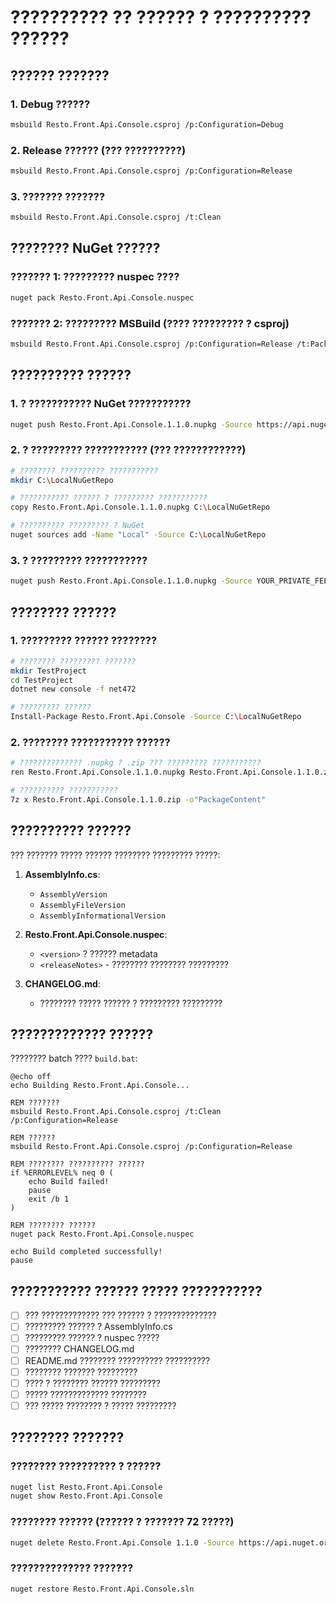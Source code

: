 # ?????????? ?? ?????? ? ?????????? ??????

## ?????? ???????

### 1. Debug ??????
```bash
msbuild Resto.Front.Api.Console.csproj /p:Configuration=Debug
```

### 2. Release ?????? (??? ??????????)
```bash
msbuild Resto.Front.Api.Console.csproj /p:Configuration=Release
```

### 3. ??????? ???????
```bash
msbuild Resto.Front.Api.Console.csproj /t:Clean
```

## ???????? NuGet ??????

### ??????? 1: ????????? nuspec ????
```bash
nuget pack Resto.Front.Api.Console.nuspec
```

### ??????? 2: ????????? MSBuild (???? ????????? ? csproj)
```bash
msbuild Resto.Front.Api.Console.csproj /p:Configuration=Release /t:Pack
```

## ?????????? ??????

### 1. ? ??????????? NuGet ???????????
```bash
nuget push Resto.Front.Api.Console.1.1.0.nupkg -Source https://api.nuget.org/v3/index.json -ApiKey YOUR_API_KEY
```

### 2. ? ????????? ??????????? (??? ????????????)
```bash
# ???????? ?????????? ???????????
mkdir C:\LocalNuGetRepo

# ??????????? ?????? ? ????????? ???????????
copy Resto.Front.Api.Console.1.1.0.nupkg C:\LocalNuGetRepo

# ?????????? ????????? ? NuGet
nuget sources add -Name "Local" -Source C:\LocalNuGetRepo
```

### 3. ? ????????? ???????????
```bash
nuget push Resto.Front.Api.Console.1.1.0.nupkg -Source YOUR_PRIVATE_FEED_URL -ApiKey YOUR_PRIVATE_API_KEY
```

## ???????? ??????

### 1. ????????? ?????? ????????
```bash
# ???????? ????????? ???????
mkdir TestProject
cd TestProject
dotnet new console -f net472

# ????????? ??????
Install-Package Resto.Front.Api.Console -Source C:\LocalNuGetRepo
```

### 2. ???????? ??????????? ??????
```bash
# ?????????????? .nupkg ? .zip ??? ????????? ???????????
ren Resto.Front.Api.Console.1.1.0.nupkg Resto.Front.Api.Console.1.1.0.zip

# ?????????? ???????????
7z x Resto.Front.Api.Console.1.1.0.zip -o"PackageContent"
```

## ?????????? ??????

??? ??????? ????? ?????? ???????? ????????? ?????:

1. **AssemblyInfo.cs**:
   - `AssemblyVersion`
   - `AssemblyFileVersion`
   - `AssemblyInformationalVersion`

2. **Resto.Front.Api.Console.nuspec**:
   - `<version>` ? ?????? metadata
   - `<releaseNotes>` - ???????? ???????? ?????????

3. **CHANGELOG.md**:
   - ???????? ????? ?????? ? ????????? ?????????

## ????????????? ??????

???????? batch ???? `build.bat`:

```batch
@echo off
echo Building Resto.Front.Api.Console...

REM ???????
msbuild Resto.Front.Api.Console.csproj /t:Clean /p:Configuration=Release

REM ??????
msbuild Resto.Front.Api.Console.csproj /p:Configuration=Release

REM ???????? ?????????? ??????
if %ERRORLEVEL% neq 0 (
    echo Build failed!
    pause
    exit /b 1
)

REM ???????? ??????
nuget pack Resto.Front.Api.Console.nuspec

echo Build completed successfully!
pause
```

## ??????????? ?????? ????? ???????????

- [ ] ??? ????????????? ??? ?????? ? ??????????????
- [ ] ????????? ?????? ? AssemblyInfo.cs
- [ ] ????????? ?????? ? nuspec ?????
- [ ] ???????? CHANGELOG.md
- [ ] README.md ???????? ?????????? ??????????
- [ ] ???????? ??????? ?????????
- [ ] ???? ? ???????? ?????? ?????????
- [ ] ????? ????????????? ????????
- [ ] ??? ????? ???????? ? ????? ?????????

## ???????? ???????

### ???????? ?????????? ? ??????
```bash
nuget list Resto.Front.Api.Console
nuget show Resto.Front.Api.Console
```

### ???????? ?????? (?????? ? ??????? 72 ?????)
```bash
nuget delete Resto.Front.Api.Console 1.1.0 -Source https://api.nuget.org/v3/index.json -ApiKey YOUR_API_KEY
```

### ?????????????? ???????
```bash
nuget restore Resto.Front.Api.Console.sln
```